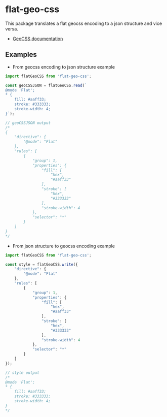 # flat-geo-css

This package translates a flat geocss encoding to a json structure and vice versa.

- [GeoCSS documentation](https://docs.geoserver.org/stable/en/user/styling/css/index.html)

## Examples

- From geocss encoding to json structure example
```js
import flatGeoCSS from 'flat-geo-css';

const geoCSSJSON = flatGeoCSS.read(`
@mode 'Flat';
* {
    fill: #aaff33;
    stroke: #333333;
    stroke-width: 4;
}`);

// geoCSSJSON output
/*
{
    "directive": {
        "@mode": "Flat"
    },
    "rules": [
        {
            "group": 1,
            "properties": {
                "fill": [
                    "hex",
                    "#aaff33"
                ],
                "stroke": [
                    "hex",
                    "#333333"
                ],
                "stroke-width": 4
            },
            "selector": "*"
        }
    ]
}
*/

```

- From json structure to geocss encoding example

```js
import flatGeoCSS from 'flat-geo-css';

const style = flatGeoCSS.write({
    "directive": {
        "@mode": "Flat"
    },
    "rules": [
        {
            "group": 1,
            "properties": {
                "fill": [
                    "hex",
                    "#aaff33"
                ],
                "stroke": [
                    "hex",
                    "#333333"
                ],
                "stroke-width": 4
            },
            "selector": "*"
        }
    ]
});

// style output
/*
@mode 'Flat';
* {
    fill: #aaff33;
    stroke: #333333;
    stroke-width: 4;
}
*/

```
